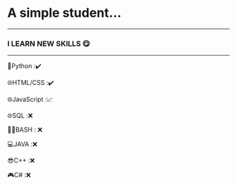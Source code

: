 # A simple student...  
---
### I LEARN NEW SKILLS 😋
---
🐍Python :✔️

🌐HTML/CSS :✔️

🌐JavaScript :📈

🌐SQL :❌

👨‍💻BASH : ❌

💻JAVA :❌ 

😎C++ :❌

🎮C# :❌
